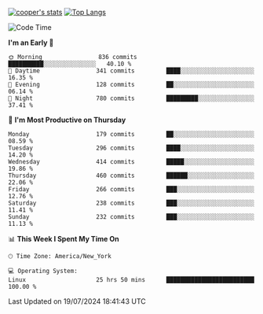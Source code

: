 [![cooper's stats](https://github-readme-stats-l2ak-km2n59e3j-coopjzs-projects.vercel.app/api?username=coopjz&count_private=true)](https://github.com/coopjz/github-readme-stats)
[![Top Langs](https://github-readme-stats-l2ak-km2n59e3j-coopjzs-projects.vercel.app/api/top-langs/?username=coopjz&count_private=true&langs_count=8&layout=compact&&hide=C)](https://github.com/coopjz/github-readme-stats)
<!--START_SECTION:waka-->
![Code Time](http://img.shields.io/badge/Code%20Time-106%20hrs%2015%20mins-blue)

**I'm an Early 🐤** 

```text
🌞 Morning                836 commits         ██████████░░░░░░░░░░░░░░░   40.10 % 
🌆 Daytime                341 commits         ████░░░░░░░░░░░░░░░░░░░░░   16.35 % 
🌃 Evening                128 commits         ██░░░░░░░░░░░░░░░░░░░░░░░   06.14 % 
🌙 Night                  780 commits         █████████░░░░░░░░░░░░░░░░   37.41 % 
```
📅 **I'm Most Productive on Thursday** 

```text
Monday                   179 commits         ██░░░░░░░░░░░░░░░░░░░░░░░   08.59 % 
Tuesday                  296 commits         ████░░░░░░░░░░░░░░░░░░░░░   14.20 % 
Wednesday                414 commits         █████░░░░░░░░░░░░░░░░░░░░   19.86 % 
Thursday                 460 commits         ██████░░░░░░░░░░░░░░░░░░░   22.06 % 
Friday                   266 commits         ███░░░░░░░░░░░░░░░░░░░░░░   12.76 % 
Saturday                 238 commits         ███░░░░░░░░░░░░░░░░░░░░░░   11.41 % 
Sunday                   232 commits         ███░░░░░░░░░░░░░░░░░░░░░░   11.13 % 
```


📊 **This Week I Spent My Time On** 

```text
🕑︎ Time Zone: America/New_York

💻 Operating System: 
Linux                    25 hrs 50 mins      █████████████████████████   100.00 % 
```


 Last Updated on 19/07/2024 18:41:43 UTC
<!--END_SECTION:waka-->
